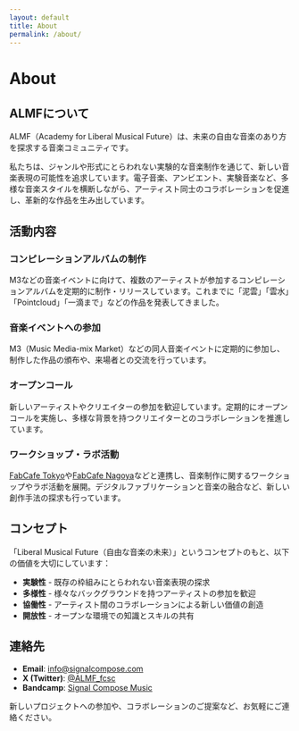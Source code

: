```yaml
---
layout: default
title: About
permalink: /about/
---
```


# About

## ALMFについて

ALMF（Academy for Liberal Musical Future）は、未来の自由な音楽のあり方を探求する音楽コミュニティです。

私たちは、ジャンルや形式にとらわれない実験的な音楽制作を通じて、新しい音楽表現の可能性を追求しています。電子音楽、アンビエント、実験音楽など、多様な音楽スタイルを横断しながら、アーティスト同士のコラボレーションを促進し、革新的な作品を生み出しています。

## 活動内容

### コンピレーションアルバムの制作
M3などの音楽イベントに向けて、複数のアーティストが参加するコンピレーションアルバムを定期的に制作・リリースしています。これまでに「泥雲」「雲水」「Pointcloud」「一滴まで」などの作品を発表してきました。

### 音楽イベントへの参加
M3（Music Media-mix Market）などの同人音楽イベントに定期的に参加し、制作した作品の頒布や、来場者との交流を行っています。

### オープンコール
新しいアーティストやクリエイターの参加を歓迎しています。定期的にオープンコールを実施し、多様な背景を持つクリエイターとのコラボレーションを推進しています。

### ワークショップ・ラボ活動
[FabCafe Tokyo](https://fabcafe.com/jp/labs/tokyo/almf_lab/)や[FabCafe Nagoya](https://fabcafe.com/jp/nagoya/)などと連携し、音楽制作に関するワークショップやラボ活動を展開。デジタルファブリケーションと音楽の融合など、新しい創作手法の探求も行っています。

## コンセプト

「Liberal Musical Future（自由な音楽の未来）」というコンセプトのもと、以下の価値を大切にしています：

- **実験性** - 既存の枠組みにとらわれない音楽表現の探求
- **多様性** - 様々なバックグラウンドを持つアーティストの参加を歓迎
- **協働性** - アーティスト間のコラボレーションによる新しい価値の創造
- **開放性** - オープンな環境での知識とスキルの共有

## 連絡先

- **Email**: [info@signalcompose.com](mailto:info@signalcompose.com)
- **X (Twitter)**: [@ALMF_fcsc](https://x.com/ALMF_fcsc)
- **Bandcamp**: [Signal Compose Music](https://signalcomposemusic.bandcamp.com/)

新しいプロジェクトへの参加や、コラボレーションのご提案など、お気軽にご連絡ください。
